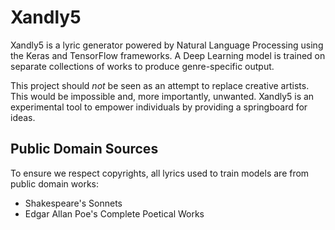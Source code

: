 # Xandly5

Xandly5 is a lyric generator powered by Natural Language Processing using the Keras and TensorFlow frameworks.  A Deep Learning model is trained on separate collections of works to produce genre-specific output.

This project should *not* be seen as an attempt to replace creative artists.  This would be impossible and, more importantly, unwanted.  Xandly5 is an experimental tool to empower individuals by providing a springboard for ideas.

## Public Domain Sources

To ensure we respect copyrights, all lyrics used to train models are from public domain works:

- Shakespeare's Sonnets
- Edgar Allan Poe's Complete Poetical Works

